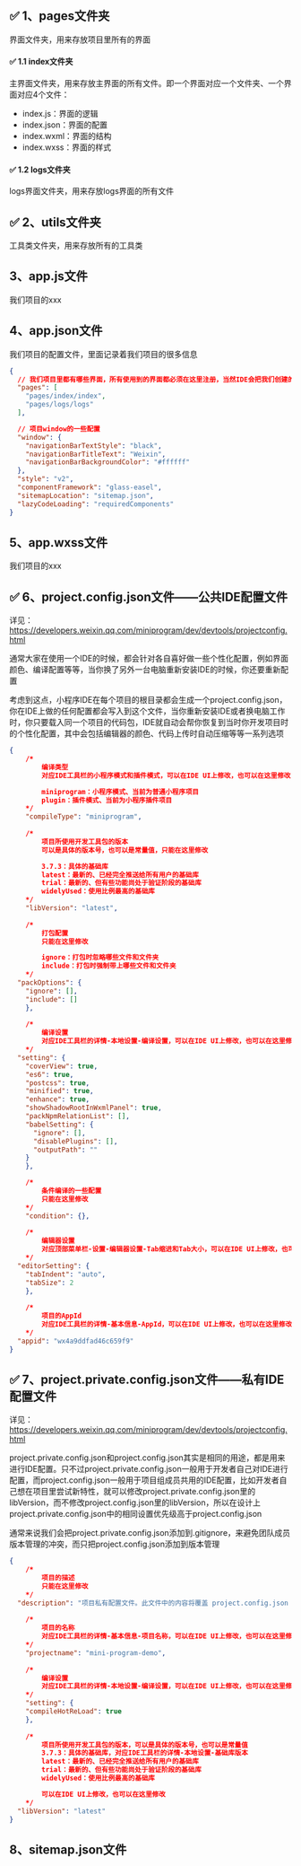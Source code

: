 ## ✅ 1、pages文件夹

界面文件夹，用来存放项目里所有的界面

#### ✅ 1.1 index文件夹

主界面文件夹，用来存放主界面的所有文件。即一个界面对应一个文件夹、一个界面对应4个文件：
* index.js：界面的逻辑
* index.json：界面的配置
* index.wxml：界面的结构
* index.wxss：界面的样式

#### ✅ 1.2 logs文件夹

logs界面文件夹，用来存放logs界面的所有文件

## ✅ 2、utils文件夹

工具类文件夹，用来存放所有的工具类

## 3、app.js文件

我们项目的xxx

## 4、app.json文件

我们项目的配置文件，里面记录着我们项目的很多信息

```json
{
  // 我们项目里都有哪些界面，所有使用到的界面都必须在这里注册，当然IDE会把我们创建的界面自动注册到这里
  "pages": [
    "pages/index/index",
    "pages/logs/logs"
  ],

  // 项目window的一些配置
  "window": {
    "navigationBarTextStyle": "black",
    "navigationBarTitleText": "Weixin",
    "navigationBarBackgroundColor": "#ffffff"
  },
  "style": "v2",
  "componentFramework": "glass-easel",
  "sitemapLocation": "sitemap.json",
  "lazyCodeLoading": "requiredComponents"
}
```

## 5、app.wxss文件

我们项目的xxx

## ✅ 6、project.config.json文件——公共IDE配置文件
详见：https://developers.weixin.qq.com/miniprogram/dev/devtools/projectconfig.html

通常大家在使用一个IDE的时候，都会针对各自喜好做一些个性化配置，例如界面颜色、编译配置等等，当你换了另外一台电脑重新安装IDE的时候，你还要重新配置

考虑到这点，小程序IDE在每个项目的根目录都会生成一个project.config.json，你在IDE上做的任何配置都会写入到这个文件，当你重新安装IDE或者换电脑工作时，你只要载入同一个项目的代码包，IDE就自动会帮你恢复到当时你开发项目时的个性化配置，其中会包括编辑器的颜色、代码上传时自动压缩等等一系列选项

```json
{
	/*
		编译类型
		对应IDE工具栏的小程序模式和插件模式，可以在IDE UI上修改，也可以在这里修改

		miniprogram：小程序模式、当前为普通小程序项目
		plugin：插件模式、当前为小程序插件项目
	*/
	"compileType": "miniprogram",
	
	/*
		项目所使用开发工具包的版本
		可以是具体的版本号，也可以是常量值，只能在这里修改

		3.7.3：具体的基础库
		latest：最新的、已经完全推送给所有用户的基础库
		trial：最新的、但有些功能尚处于验证阶段的基础库
		widelyUsed：使用比例最高的基础库
	*/
	"libVersion": "latest",
	
	/*
		打包配置
		只能在这里修改

		ignore：打包时忽略哪些文件和文件夹
		include：打包时强制带上哪些文件和文件夹
	*/
  "packOptions": {
    "ignore": [],
    "include": []
	},
	
	/*
		编译设置
		对应IDE工具栏的详情-本地设置-编译设置，可以在IDE UI上修改，也可以在这里修改
	*/
  "setting": {
    "coverView": true,
    "es6": true,
    "postcss": true,
    "minified": true,
    "enhance": true,
    "showShadowRootInWxmlPanel": true,
    "packNpmRelationList": [],
    "babelSetting": {
      "ignore": [],
      "disablePlugins": [],
      "outputPath": ""
    }
	},

	/*
		条件编译的一些配置
		只能在这里修改
	*/
	"condition": {},
	
	/*
		编辑器设置
		对应顶部菜单栏-设置-编辑器设置-Tab缩进和Tab大小，可以在IDE UI上修改，也可以在这里修改
	*/
  "editorSetting": {
    "tabIndent": "auto",
    "tabSize": 2
	},
	
	/*
		项目的AppId
		对应IDE工具栏的详情-基本信息-AppId，可以在IDE UI上修改，也可以在这里修改
	*/
  "appid": "wx4a9ddfad46c659f9"
}
```

## ✅ 7、project.private.config.json文件——私有IDE配置文件
详见：https://developers.weixin.qq.com/miniprogram/dev/devtools/projectconfig.html

project.private.config.json和project.config.json其实是相同的用途，都是用来进行IDE配置。只不过project.private.config.json一般用于开发者自己对IDE进行配置，而project.config.json一般用于项目组成员共用的IDE配置，比如开发者自己想在项目里尝试新特性，就可以修改project.private.config.json里的libVersion，而不修改project.config.json里的libVersion，所以在设计上project.private.config.json中的相同设置优先级高于project.config.json

通常来说我们会把project.private.config.json添加到.gitignore，来避免团队成员版本管理的冲突，而只把project.config.json添加到版本管理

```json
{
	/*
		项目的描述
		只能在这里修改
	*/
  "description": "项目私有配置文件。此文件中的内容将覆盖 project.config.json 中的相同字段。项目的改动优先同步到此文件中。详见文档：https://developers.weixin.qq.com/miniprogram/dev/devtools/projectconfig.html",
	
	/*
		项目的名称
		对应IDE工具栏的详情-基本信息-项目名称，可以在IDE UI上修改，也可以在这里修改
	*/
	"projectname": "mini-program-demo",
	
	/*
		编译设置
		对应IDE工具栏的详情-本地设置-编译设置，可以在IDE UI上修改，也可以在这里修改
	*/
	"setting": {
    "compileHotReLoad": true
	},
	
	/*
		项目所使用开发工具包的版本，可以是具体的版本号，也可以是常量值
		3.7.3：具体的基础库，对应IDE工具栏的详情-本地设置-基础库版本
		latest：最新的、已经完全推送给所有用户的基础库
		trial：最新的、但有些功能尚处于验证阶段的基础库
		widelyUsed：使用比例最高的基础库

		可以在IDE UI上修改，也可以在这里修改
	*/
  "libVersion": "latest"
}
```

## 8、sitemap.json文件